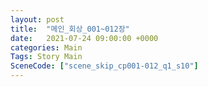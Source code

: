 ```yaml
---
layout: post
title:  "메인_회상_001~012장"
date:   2021-07-24 09:00:00 +0000
categories: Main
Tags: Story Main
SceneCode: ["scene_skip_cp001-012_q1_s10"]
---
```

